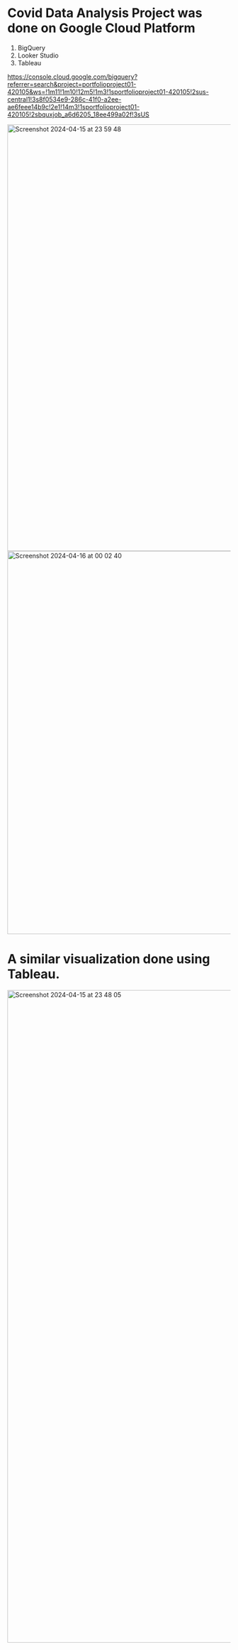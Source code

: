# Covid Data Analysis Project was done on Google Cloud Platform

1) BigQuery
2) Looker Studio
3) Tableau

https://console.cloud.google.com/bigquery?referrer=search&project=portfolioproject01-420105&ws=!1m11!1m10!12m5!1m3!1sportfolioproject01-420105!2sus-central1!3s8f0534e9-286c-41f0-a2ee-ae6feee14b9c!2e1!14m3!1sportfolioproject01-420105!2sbquxjob_a6d6205_18ee499a02f!3sUS



<img width="961" alt="Screenshot 2024-04-15 at 23 59 48" src="https://github.com/BidhuKar/Analytics-using-Google-Cloud-Platform/assets/26342171/3e725814-6d6c-47b4-a982-5329125e1561">

<img width="863" alt="Screenshot 2024-04-16 at 00 02 40" src="https://github.com/BidhuKar/Analytics-using-Google-Cloud-Platform/assets/26342171/227b548d-ec2b-4142-b9f8-1a4c46cb39a0">

# A similar visualization done using Tableau.

<img width="1470" alt="Screenshot 2024-04-15 at 23 48 05" src="https://github.com/BidhuKar/Analytics-using-Google-Cloud-Platform/assets/26342171/6dcd6ccc-e88e-44b2-986e-8ee0ed5b7024">



